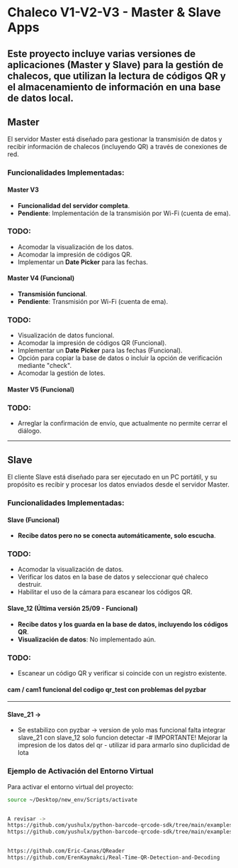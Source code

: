 # Chaleco V1-V2-V3 - Master & Slave Apps
Este proyecto incluye varias versiones de aplicaciones (Master y Slave) para la gestión de chalecos, que utilizan la lectura de códigos QR y el almacenamiento de información en una base de datos local.
---
## Master
El servidor Master está diseñado para gestionar la transmisión de datos y recibir información de chalecos (incluyendo QR) a través de conexiones de red.
### Funcionalidades Implementadas:
#### Master V3
- **Funcionalidad del servidor completa**.
- **Pendiente**: Implementación de la transmisión por Wi-Fi (cuenta de ema).
  
### TODO:
- Acomodar la visualización de los datos.
- Acomodar la impresión de códigos QR.
- Implementar un **Date Picker** para las fechas.
#### Master V4 (Funcional)
- **Transmisión funcional**.
- **Pendiente**: Transmisión por Wi-Fi (cuenta de ema).
  
### TODO:
- Visualización de datos funcional.
- Acomodar la impresión de códigos QR (Funcional).
- Implementar un **Date Picker** para las fechas (Funcional).
- Opción para copiar la base de datos o incluir la opción de verificación mediante "check".
- Acomodar la gestión de lotes.
#### Master V5 (Funcional)
### TODO:
- Arreglar la confirmación de envío, que actualmente no permite cerrar el diálogo.
---
## Slave
El cliente Slave está diseñado para ser ejecutado en un PC portátil, y su propósito es recibir y procesar los datos enviados desde el servidor Master.
### Funcionalidades Implementadas:
#### Slave (Funcional)
- **Recibe datos pero no se conecta automáticamente, solo escucha**.
  
### TODO:
- Acomodar la visualización de datos.
- Verificar los datos en la base de datos y seleccionar qué chaleco destruir.
- Habilitar el uso de la cámara para escanear los códigos QR.
#### Slave_12 (Última versión 25/09 - Funcional)
- **Recibe datos y los guarda en la base de datos, incluyendo los códigos QR**.
- **Visualización de datos**: No implementado aún.
  
### TODO:
- Escanear un código QR y verificar si coincide con un registro existente.
#### cam / cam1 funcional del codigo qr_test con problemas del pyzbar
---

#### Slave_21 ->  
- Se estabilizo con pyzbar -> version de yolo mas funcional falta integrar  slave_21 con slave_12 solo funcion detectar
-# IMPORTANTE! Mejorar la impresion de los datos del qr - utilizar id para armarlo sino duplicidad de lota


### Ejemplo de Activación del Entorno Virtual

Para activar el entorno virtual del proyecto:
```bash
source ~/Desktop/new_env/Scripts/activate


A revisar ->
https://github.com/yushulx/python-barcode-qrcode-sdk/tree/main/examples/official/9.x/yolo_qr
https://github.com/yushulx/python-barcode-qrcode-sdk/tree/main/examples/official/9.x/webcam


https://github.com/Eric-Canas/QReader
https://github.com/ErenKaymakci/Real-Time-QR-Detection-and-Decoding
